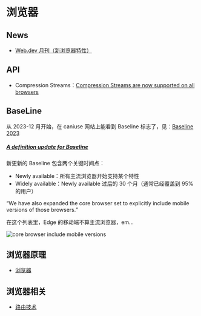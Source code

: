 # 浏览器



## News

* [Web.dev 月刊（新浏览器特性）](/maps/_web/browser/new)

## API

* Compression Streams：[Compression Streams are now supported on all browsers](https://web.dev/blog/compressionstreams?hl=en)

## BaseLine

从 2023-12 月开始，在 caniuse 网站上能看到 Baseline 标志了，见：[Baseline 2023](https://web.dev/blog/baseline2023)

##### [A definition update for Baseline](https://web.dev/blog/baseline-definition-update?hl=en)

新更新的 Baseline 包含两个关键时间点：

* Newly available：所有主流浏览器开始支持某个特性
* Widely available：Newly available 过后的 30 个月（通常已经覆盖到 95% 的用户）

<q>We have also expanded the core browser set to explicitly include mobile versions of those browsers.</q>

在这个列表里，Edge 的移动端不算主流浏览器，em...

![core browser include mobile versions](https://mgear-image.oss-cn-shanghai.aliyuncs.com/image/other/20231227012228.png)

## 浏览器原理

* [浏览器](/maps/_web/browser/browser)

## 浏览器相关

* [路由技术](/maps/_web/browser/router)
